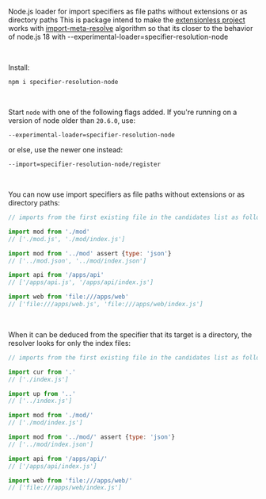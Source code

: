 Node.js loader for import specifiers as file paths without extensions or as directory paths
This is package intend to make the [extensionless project](https://www.npmjs.com/package/extensionless) works with [import-meta-resolve](https://www.npmjs.com/package/import-meta-resolve) algorithm so that its closer to the behavior of node.js 18 with --experimental-loader=specifier-resolution-node

&nbsp;

Install:

```
npm i specifier-resolution-node
```

&nbsp;

Start `node` with one of the following flags added. If you're running on a version of node older than `20.6.0`, use:

```
--experimental-loader=specifier-resolution-node
```

or else, use the newer one instead:

```
--import=specifier-resolution-node/register
```

&nbsp;

You can now use import specifiers as file paths without extensions or as directory paths:

```js
// imports from the first existing file in the candidates list as follows

import mod from './mod'
// ['./mod.js', './mod/index.js']

import mod from '../mod' assert {type: 'json'}
// ['../mod.json', '../mod/index.json']

import api from '/apps/api'
// ['/apps/api.js', '/apps/api/index.js']

import web from 'file:///apps/web'
// ['file:///apps/web.js', 'file:///apps/web/index.js']
```

&nbsp;

When it can be deduced from the specifier that its target is a directory, the resolver looks for only the index files:

```js
// imports from the first existing file in the candidates list as follows

import cur from '.'
// ['./index.js']

import up from '..'
// ['../index.js']

import mod from './mod/'
// ['./mod/index.js']

import mod from '../mod/' assert {type: 'json'}
// ['../mod/index.json']

import api from '/apps/api/'
// ['/apps/api/index.js']

import web from 'file:///apps/web/'
// ['file:///apps/web/index.js']
```